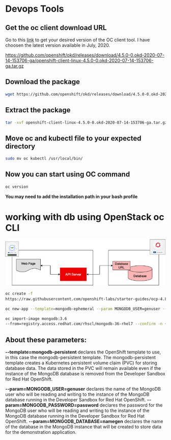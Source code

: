 # **Devops Tools**

## Get the oc client download URL

Go to this [link](https://github.com/openshift/okd/releases) to get your desired version of the OC client tool. I have choosen the latest version available in July, 2020.

https://github.com/openshift/okd/releases/download/4.5.0-0.okd-2020-07-14-153706-ga/openshift-client-linux-4.5.0-0.okd-2020-07-14-153706-ga.tar.gz

## Download the package

```bash
wget https://github.com/openshift/okd/releases/download/4.5.0-0.okd-2020-07-14-153706-ga/openshift-client-linux-4.5.0-0.okd-2020-07-14-153706-ga.tar.gz
```

## Extract the package

```bash
tar -xvf openshift-client-linux-4.5.0-0.okd-2020-07-14-153706-ga.tar.gz
```

## Move oc and kubectl file to your expected directory

```bash
sudo mv oc kubectl /usr/local/bin/
```

## Now you can start using OC command

```bash
oc version
```

**You may need to add the installation path in your bash profile**

# **working with db using OpenStack oc CLI**

![alt text](rh-openshift/image.png)

```bash
oc create -f 
https://raw.githubusercontent.com/openshift-labs/starter-guides/ocp-4.8/mongodb-template.yaml -n {your-namespace}
```
```bash
oc new-app --template=mongodb-ephemeral --param MONGODB_USER=genuser --param MONGODB_PASSWORD=password --param MONGODB_DATABASE=namegen --param NAMESPACE={your-namespace}
```

```bash
oc import-image mongodb:3.6 
--from=registry.access.redhat.com/rhscl/mongodb-36-rhel7 --confirm -n {your-namespace}
```

## About these parameters:

**--template=mongodb-persistent**  declares the OpenShift template to use, in this case the mongodb-persistent template. The mongodb-persistent template creates a Kubernetes persistent volume claim (PVC) for storing database data. The data stored in the PVC will remain available even if the instance of the MongoDB database is removed from the Developer Sandbox for Red Hat OpenShift. 

**--param=MONGODB_USER=genuser** declares the name of the MongoDB user who will be reading and writing to the instance of the MongoDB database running in the Developer Sandbox for Red Hat OpenShift. 
**--param=MONGODB_PASSWORD=password** declares the password for the MongoDB user who will be reading and writing to the instance of the MongoDB database running in the Developer Sandbox for Red Hat OpenShift. 
**--param=MONGODB_DATABASE=namegen** declares the name of the database in the MongoDB instance that will be created to store data for the demonstration application.




